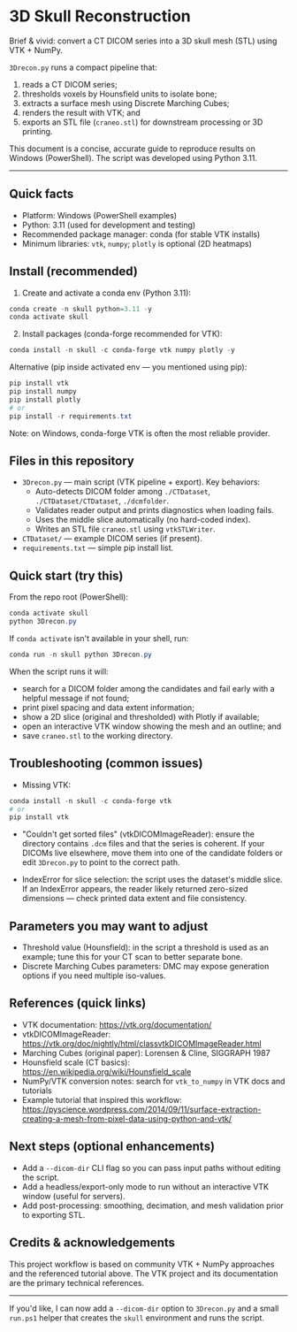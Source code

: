 <!-- polished README: clear, vivid, and accurate instructions -->

# 3D Skull Reconstruction

Brief & vivid: convert a CT DICOM series into a 3D skull mesh (STL) using VTK + NumPy.

`3Drecon.py` runs a compact pipeline that:

1. reads a CT DICOM series;
1. thresholds voxels by Hounsfield units to isolate bone;
1. extracts a surface mesh using Discrete Marching Cubes;
1. renders the result with VTK; and
1. exports an STL file (`craneo.stl`) for downstream processing or 3D printing.

This document is a concise, accurate guide to reproduce results on Windows (PowerShell). The script was developed using Python 3.11.

---

## Quick facts

- Platform: Windows (PowerShell examples)
- Python: 3.11 (used for development and testing)
- Recommended package manager: conda (for stable VTK installs)
- Minimum libraries: `vtk`, `numpy`; `plotly` is optional (2D heatmaps)

## Install (recommended)

1. Create and activate a conda env (Python 3.11):

```powershell
conda create -n skull python=3.11 -y
conda activate skull
```

2. Install packages (conda-forge recommended for VTK):

```powershell
conda install -n skull -c conda-forge vtk numpy plotly -y
```

Alternative (pip inside activated env — you mentioned using pip):

```powershell
pip install vtk
pip install numpy
pip install plotly
# or
pip install -r requirements.txt
```

Note: on Windows, conda-forge VTK is often the most reliable provider.

## Files in this repository

- `3Drecon.py` — main script (VTK pipeline + export). Key behaviors:
  - Auto-detects DICOM folder among `./CTDataset`, `./CTDataset/CTDataset`, `./dcmfolder`.
  - Validates reader output and prints diagnostics when loading fails.
  - Uses the middle slice automatically (no hard-coded index).
  - Writes an STL file `craneo.stl` using `vtkSTLWriter`.
- `CTDataset/` — example DICOM series (if present).
- `requirements.txt` — simple pip install list.

## Quick start (try this)

From the repo root (PowerShell):

```powershell
conda activate skull
python 3Drecon.py
```

If `conda activate` isn't available in your shell, run:

```powershell
conda run -n skull python 3Drecon.py
```

When the script runs it will:

- search for a DICOM folder among the candidates and fail early with a helpful message if not found;
- print pixel spacing and data extent information;
- show a 2D slice (original and thresholded) with Plotly if available;
- open an interactive VTK window showing the mesh and an outline; and
- save `craneo.stl` to the working directory.

## Troubleshooting (common issues)

- Missing VTK:

```powershell
conda install -n skull -c conda-forge vtk
# or
pip install vtk
```

- "Couldn't get sorted files" (vtkDICOMImageReader): ensure the directory contains `.dcm` files and that the series is coherent. If your DICOMs live elsewhere, move them into one of the candidate folders or edit `3Drecon.py` to point to the correct path.

- IndexError for slice selection: the script uses the dataset's middle slice. If an IndexError appears, the reader likely returned zero-sized dimensions — check printed data extent and file consistency.

## Parameters you may want to adjust

- Threshold value (Hounsfield): in the script a threshold is used as an example; tune this for your CT scan to better separate bone.
- Discrete Marching Cubes parameters: DMC may expose generation options if you need multiple iso-values.

## References (quick links)

- VTK documentation: <https://vtk.org/documentation/>
- vtkDICOMImageReader: <https://vtk.org/doc/nightly/html/classvtkDICOMImageReader.html>
- Marching Cubes (original paper): Lorensen & Cline, SIGGRAPH 1987
- Hounsfield scale (CT basics): <https://en.wikipedia.org/wiki/Hounsfield_scale>
- NumPy/VTK conversion notes: search for `vtk_to_numpy` in VTK docs and tutorials
- Example tutorial that inspired this workflow: <https://pyscience.wordpress.com/2014/09/11/surface-extraction-creating-a-mesh-from-pixel-data-using-python-and-vtk/>

## Next steps (optional enhancements)

- Add a `--dicom-dir` CLI flag so you can pass input paths without editing the script.
- Add a headless/export-only mode to run without an interactive VTK window (useful for servers).
- Add post-processing: smoothing, decimation, and mesh validation prior to exporting STL.

## Credits & acknowledgements

This project workflow is based on community VTK + NumPy approaches and the referenced tutorial above. The VTK project and its documentation are the primary technical references.

---

If you'd like, I can now add a `--dicom-dir` option to `3Drecon.py` and a small `run.ps1` helper that creates the `skull` environment and runs the script.
